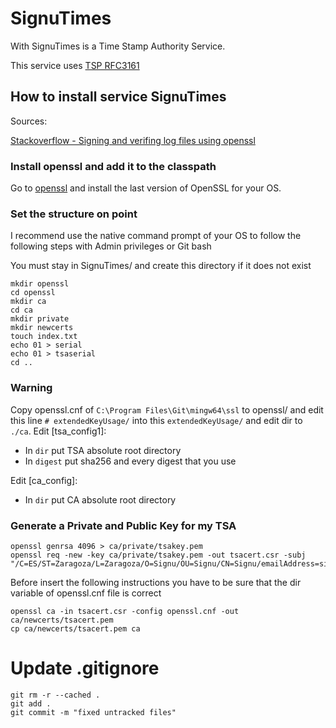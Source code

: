 # SignuTimes

With SignuTimes is a Time Stamp Authority Service.

This service uses [TSP RFC3161](https://www.ietf.org/rfc/rfc3161.txt)

## How to install service SignuTimes

Sources:

[Stackoverflow - Signing and verifing log files using openssl](https://stackoverflow.com/questions/33881316/node-js-signing-and-verifying-log-files-digitally-using-openssl)

### Install openssl and add it to the classpath

Go to [openssl](https://www.openssl.org/) and install the last version of OpenSSL for your OS.


### Set the structure on point

I recommend use the native command prompt of your OS to follow the following steps with Admin privileges or Git bash

You must stay in SignuTimes/ and create this directory if it does not exist

~~~
mkdir openssl
cd openssl
mkdir ca
cd ca
mkdir private
mkdir newcerts
touch index.txt
echo 01 > serial
echo 01 > tsaserial
cd ..
~~~

### Warning

Copy openssl.cnf of `C:\Program Files\Git\mingw64\ssl` to openssl/ and edit this line `# extendedKeyUsage/` into this `extendedKeyUsage/` and edit dir to `./ca`.
Edit [tsa_config1]:

- In `dir` put TSA absolute root directory
- In `digest` put sha256 and every digest that you use

Edit [ca_config]:

- In `dir` put CA absolute root directory

### Generate a Private and Public Key for my TSA

~~~
openssl genrsa 4096 > ca/private/tsakey.pem
openssl req -new -key ca/private/tsakey.pem -out tsacert.csr -subj "/C=ES/ST=Zaragoza/L=Zaragoza/O=Signu/OU=Signu/CN=Signu/emailAddress=signu.app@gmail.com"
~~~

Before insert the following instructions you have to be sure that the dir variable of openssl.cnf file is correct

~~~
openssl ca -in tsacert.csr -config openssl.cnf -out ca/newcerts/tsacert.pem
cp ca/newcerts/tsacert.pem ca
~~~

# Update .gitignore

~~~
git rm -r --cached .
git add .
git commit -m "fixed untracked files"
~~~
